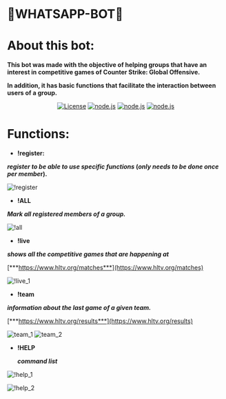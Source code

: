 
# 🤖WHATSAPP-BOT🤖


# About this bot:

**This bot was made with the objective of helping groups that have an interest in competitive games of Counter Strike: Global Offensive.**

**In addition, it has basic functions that facilitate the interaction between users of a group.**


<p align="center">
  <a href="https://github.com/JhN-Te/whatsapp_bot/blob/main/LICENSE"><img src="https://img.shields.io/github/license/JhN-Te/whatsapp_bot" alt="License"></a>
  <a href="https://nodejs.org/en/"><img src="http://img.shields.io/static/v1?label=node&message=%3E=8.0.0&color=%3CCOLOR%3E&style=flat" alt="node.js"></a>
  <a href="https://github.com/JhN-Te/whatsapp_bot"><img src="https://img.shields.io/github/last-commit/JhN-Te/whatsapp_bot" alt="node.js"></a>
  <a href="https://github.com/JhN-Te/whatsapp_bot"><img src="https://img.shields.io/github/repo-size/JhN-Te/whatsapp_bot" alt="node.js"></a>
  
  
</p>

# Functions:

- **!register:**

***register to be able to use specific functions*
(*only needs to be done once per membe*r).**

![!register](https://user-images.githubusercontent.com/51134324/99526827-9bb4d300-297a-11eb-8218-cee3e38ccdfb.jpeg)

- **!ALL**

***Mark all registered members of a group.***

![!all](https://user-images.githubusercontent.com/51134324/99526907-b7b87480-297a-11eb-8b66-d99ad989ebe0.jpeg)


- **!live**

***shows all the competitive games that are happening at*** 

[***https://www.hltv.org/matches***](https://www.hltv.org/matches)

![!live_1](https://user-images.githubusercontent.com/51134324/99527110-06660e80-297b-11eb-82c5-7cc5cf65e017.jpeg)


- **!team <name>**

***information about the last game of a given team.***

[***https://www.hltv.org/results***](https://www.hltv.org/results)

![team_1](https://user-images.githubusercontent.com/51134324/99527186-2695cd80-297b-11eb-95d5-7ec92450a3fe.jpeg)
![team_2](https://user-images.githubusercontent.com/51134324/99527202-30b7cc00-297b-11eb-8f38-7d5c8dc9a13e.jpeg)


- **!HELP**

    ***command list***

![!help_1](https://user-images.githubusercontent.com/51134324/99527249-41684200-297b-11eb-923b-2071df4014e9.jpeg)


![!help_2](https://user-images.githubusercontent.com/51134324/99527271-4b8a4080-297b-11eb-95bd-e6a123ca0acb.jpeg)
